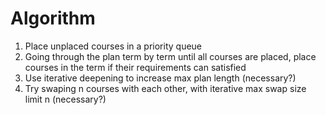 # Algorithm

1. Place unplaced courses in a priority queue
2. Going through the plan term by term until all courses are placed, place courses in the term if their requirements can satisfied
3. Use iterative deepening to increase max plan length (necessary?)
4. Try swaping n courses with each other, with iterative max swap size limit n (necessary?)

